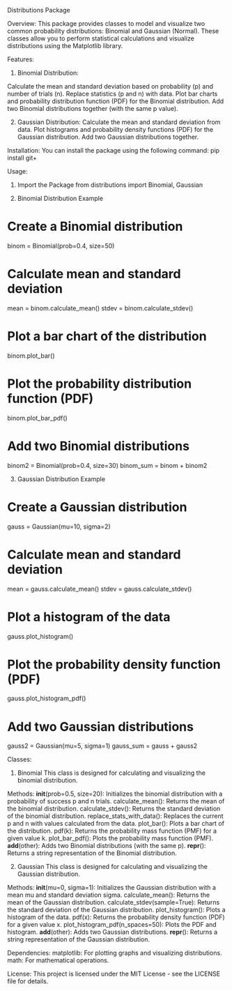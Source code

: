 Distributions Package

Overview:
This package provides classes to model and visualize two common probability distributions: Binomial and Gaussian (Normal). These classes allow you to perform statistical calculations and visualize distributions using the Matplotlib library.

Features:
1. Binomial Distribution:

Calculate the mean and standard deviation based on probability (p) and number of trials (n).
Replace statistics (p and n) with data.
Plot bar charts and probability distribution function (PDF) for the Binomial distribution.
Add two Binomial distributions together (with the same p value).

2. Gaussian Distribution:
Calculate the mean and standard deviation from data.
Plot histograms and probability density functions (PDF) for the Gaussian distribution.
Add two Gaussian distributions together.

Installation:
You can install the package using the following command:
pip install git+<repository-url>

Usage:
1. Import the Package
from distributions import Binomial, Gaussian

2. Binomial Distribution Example

# Create a Binomial distribution
binom = Binomial(prob=0.4, size=50)

# Calculate mean and standard deviation
mean = binom.calculate_mean()
stdev = binom.calculate_stdev()

# Plot a bar chart of the distribution
binom.plot_bar()

# Plot the probability distribution function (PDF)
binom.plot_bar_pdf()

# Add two Binomial distributions
binom2 = Binomial(prob=0.4, size=30)
binom_sum = binom + binom2

3. Gaussian Distribution Example
# Create a Gaussian distribution
gauss = Gaussian(mu=10, sigma=2)

# Calculate mean and standard deviation
mean = gauss.calculate_mean()
stdev = gauss.calculate_stdev()

# Plot a histogram of the data
gauss.plot_histogram()

# Plot the probability density function (PDF)
gauss.plot_histogram_pdf()

# Add two Gaussian distributions
gauss2 = Gaussian(mu=5, sigma=1)
gauss_sum = gauss + gauss2


Classes:

1. Binomial
This class is designed for calculating and visualizing the binomial distribution.

Methods:
__init__(prob=0.5, size=20): Initializes the binomial distribution with a probability of success p and n trials.
calculate_mean(): Returns the mean of the binomial distribution.
calculate_stdev(): Returns the standard deviation of the binomial distribution.
replace_stats_with_data(): Replaces the current p and n with values calculated from the data.
plot_bar(): Plots a bar chart of the distribution.
pdf(k): Returns the probability mass function (PMF) for a given value k.
plot_bar_pdf(): Plots the probability mass function (PMF).
__add__(other): Adds two Binomial distributions (with the same p).
__repr__(): Returns a string representation of the Binomial distribution.

2. Gaussian
This class is designed for calculating and visualizing the Gaussian distribution.

Methods:
__init__(mu=0, sigma=1): Initializes the Gaussian distribution with a mean mu and standard deviation sigma.
calculate_mean(): Returns the mean of the Gaussian distribution.
calculate_stdev(sample=True): Returns the standard deviation of the Gaussian distribution.
plot_histogram(): Plots a histogram of the data.
pdf(x): Returns the probability density function (PDF) for a given value x.
plot_histogram_pdf(n_spaces=50): Plots the PDF and histogram.
__add__(other): Adds two Gaussian distributions.
__repr__(): Returns a string representation of the Gaussian distribution.

Dependencies:
matplotlib: For plotting graphs and visualizing distributions.
math: For mathematical operations.

License:
This project is licensed under the MIT License - see the LICENSE file for details.